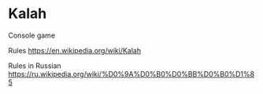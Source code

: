 # Kalah
Console game

Rules https://en.wikipedia.org/wiki/Kalah

Rules in Russian https://ru.wikipedia.org/wiki/%D0%9A%D0%B0%D0%BB%D0%B0%D1%85
